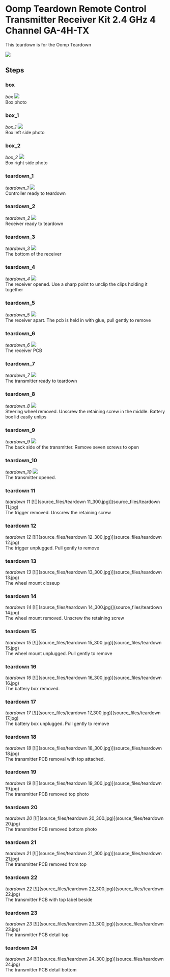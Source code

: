 # Oomp Teardown Remote Control Transmitter Receiver Kit 2.4 GHz 4 Channel GA-4H-TX
This teardown is for the Oomp Teardown





[![](image_600.jpg)](image.jpg)

    

    

    

    

    

    

    

    

    

    






## Steps

### box
*box*
[![](source_files/box_300.jpg)](source_files/box.jpg)  
Box photo

### box_1
*box_1*
[![](source_files/box_1_300.jpg)](source_files/box_1.jpg)  
Box left side photo

### box_2
*box_2*
[![](source_files/box_2_300.jpg)](source_files/box_2.jpg)  
Box right side photo

### teardown_1
*teardown_1*
[![](source_files/teardown_1_300.jpg)](source_files/teardown_1.jpg)  
Controller ready to teardown

### teardown_2
*teardown_2*
[![](source_files/teardown_2_300.jpg)](source_files/teardown_2.jpg)  
Receiver ready to teardown

### teardown_3
*teardown_3*
[![](source_files/teardown_3_300.jpg)](source_files/teardown_3.jpg)  
The bottom of the receiver

### teardown_4
*teardown_4*
[![](source_files/teardown_4_300.jpg)](source_files/teardown_4.jpg)  
The receiver opened. Use a sharp point to unclip the clips holding it together

### teardown_5
*teardown_5*
[![](source_files/teardown_5_300.jpg)](source_files/teardown_5.jpg)  
The receiver apart. The pcb is held in with glue, pull gently to remove

### teardown_6
*teardown_6*
[![](source_files/teardown_6_300.jpg)](source_files/teardown_6.jpg)  
The receiver PCB

### teardown_7
*teardown_7*
[![](source_files/teardown_7_300.jpg)](source_files/teardown_7.jpg)  
The transmitter ready to teardown

### teardown_8
*teardown_8*
[![](source_files/teardown_8_300.jpg)](source_files/teardown_8.jpg)  
Steering wheel removed. Unscrew the retaining screw in the middle. Battery box lid easily unlips

### teardown_9
*teardown_9*
[![](source_files/teardown_9_300.jpg)](source_files/teardown_9.jpg)  
The back side of the transmitter. Remove seven screws to open

### teardown_10
*teardown_10*
[![](source_files/teardown_10_300.jpg)](source_files/teardown_10.jpg)  
The transmitter opened.

### teardown 11
*teardown 11*
[![](source_files/teardown 11_300.jpg)](source_files/teardown 11.jpg)  
The trigger removed. Unscrew the retaining screw

### teardown 12
*teardown 12*
[![](source_files/teardown 12_300.jpg)](source_files/teardown 12.jpg)  
The trigger unplugged. Pull gently to remove

### teardown 13
*teardown 13*
[![](source_files/teardown 13_300.jpg)](source_files/teardown 13.jpg)  
The wheel mount closeup

### teardown 14
*teardown 14*
[![](source_files/teardown 14_300.jpg)](source_files/teardown 14.jpg)  
The wheel mount removed. Unscrew the retaining screw

### teardown 15
*teardown 15*
[![](source_files/teardown 15_300.jpg)](source_files/teardown 15.jpg)  
The wheel mount unplugged. Pull gently to remove

### teardown 16
*teardown 16*
[![](source_files/teardown 16_300.jpg)](source_files/teardown 16.jpg)  
The battery box removed.

### teardown 17
*teardown 17*
[![](source_files/teardown 17_300.jpg)](source_files/teardown 17.jpg)  
The battery box unplugged. Pull gently to remove

### teardown 18
*teardown 18*
[![](source_files/teardown 18_300.jpg)](source_files/teardown 18.jpg)  
The transmitter PCB removal with top attached.

### teardown 19
*teardown 19*
[![](source_files/teardown 19_300.jpg)](source_files/teardown 19.jpg)  
The transmitter PCB removed top photo

### teardown 20
*teardown 20*
[![](source_files/teardown 20_300.jpg)](source_files/teardown 20.jpg)  
The transmitter PCB removed bottom photo

### teardown 21
*teardown 21*
[![](source_files/teardown 21_300.jpg)](source_files/teardown 21.jpg)  
The transmitter PCB removed from top

### teardown 22
*teardown 22*
[![](source_files/teardown 22_300.jpg)](source_files/teardown 22.jpg)  
The transmitter PCB with top label beside

### teardown 23
*teardown 23*
[![](source_files/teardown 23_300.jpg)](source_files/teardown 23.jpg)  
The transmitter PCB detail top

### teardown 24
*teardown 24*
[![](source_files/teardown 24_300.jpg)](source_files/teardown 24.jpg)  
The transmitter PCB detail bottom

